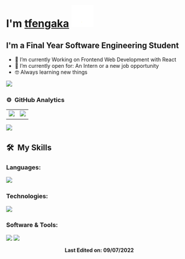 <h1 >I'm <a href="https://github.com/tfengaka"><strong>tfengaka</strong><a> <img src="https://github.com/Kathryn-Jie/Kathryn-Jie/blob/main/wave.gif" width="60px"/></h1>

## I'm a Final Year Software Engineering Student

- 🌱 I’m currently Working on Frontend Web Development with React
- 🤔 I’m currently open for: An Intern or a new job opportunity
- 🤓 Always learning new things

<img src="https://user-images.githubusercontent.com/73097560/115834477-dbab4500-a447-11eb-908a-139a6edaec5c.gif">

### ⚙️ &nbsp;**GitHub Analytics**

<table style="width:100%">
  <tr>
    <td>
  <img height="200em" src="https://github-readme-stats.vercel.app/api?username=tfengaka&show_icons=true&theme=tokyonight&hide_border=true" />
    </td>
    <td>  <img height="200em" src="https://github-readme-stats.vercel.app/api/top-langs/?username=tfengaka&langs_count=6&layout=compact&hide_border=true&theme=tokyonight" /></td>
  </tr>
</table>
<img src="https://user-images.githubusercontent.com/73097560/115834477-dbab4500-a447-11eb-908a-139a6edaec5c.gif">

## **🛠 &nbsp;My Skills**

### **Languages:**

  <img src="https://skillicons.dev/icons?i=html,css,scss,js,ts" />

### **Technologies:**

  <img src="https://skillicons.dev/icons?i=nodejs,express,mongodb,firebase,react,redux,tailwind,mui" />

### **Software & Tools:**

  <img src="https://skillicons.dev/icons?i=git,github,vscode,idea,figma,ps" />
  
<img src="https://user-images.githubusercontent.com/73097560/115834477-dbab4500-a447-11eb-908a-139a6edaec5c.gif">
<div align="center">

**Last Edited on: 09/07/2022**

</div>
